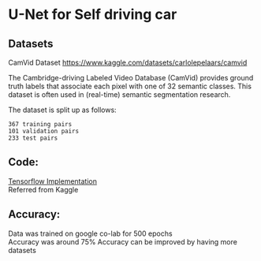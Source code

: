 # U-Net for Self driving car

## Datasets

CamVid Dataset
https://www.kaggle.com/datasets/carlolepelaars/camvid

The Cambridge-driving Labeled Video Database (CamVid) provides ground truth labels that associate each pixel with one of 32 semantic classes. This dataset is often used in (real-time) semantic segmentation research.

The dataset is split up as follows:

    367 training pairs
    101 validation pairs
    233 test pairs


## Code:


[Tensorflow Implementation](/u_net_for_self_driving_cars.ipynbu_net)  <br>
Referred from Kaggle


## Accuracy: </br>
Data was trained on google co-lab for 500 epochs</br>
Accuracy was around 75%
Accuracy can be improved by having more datasets



